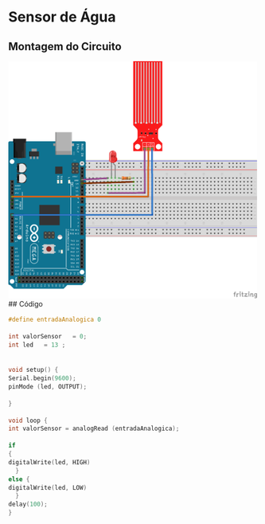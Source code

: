 # Sensor de Água

## Montagem do Circuito

<img src = "agua.png" alt = "Circuito água" width = "500" />
## Código

```C
#define entradaAnalogica 0  

int valorSensor   = 0;
int led   = 13 ; 


void setup() {
Serial.begin(9600);
pinMode (led, OUTPUT);    
 
}

void loop {
int valorSensor = analogRead (entradaAnalogica);
  
if
{
digitalWrite(led, HIGH)
  }
else {
digitalWrite(led, LOW) 
  }
delay(100);
}
```
